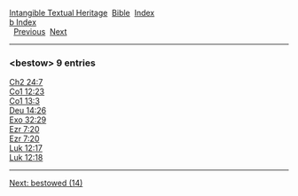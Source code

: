 [Intangible Textual Heritage](../../index)  [Bible](../index) 
[Index](index)   
[b Index](_b_)  
  [Previous](c01335)  [Next](c01337) 

------------------------------------------------------------------------

### &lt;bestow&gt; 9 entries

[Ch2 24:7](../kjv/ch2024.htm#007)  
[Co1 12:23](../kjv/co1012.htm#023)  
[Co1 13:3](../kjv/co1013.htm#003)  
[Deu 14:26](../kjv/deu014.htm#026)  
[Exo 32:29](../kjv/exo032.htm#029)  
[Ezr 7:20](../kjv/ezr007.htm#020)  
[Ezr 7:20](../kjv/ezr007.htm#020)  
[Luk 12:17](../kjv/luk012.htm#017)  
[Luk 12:18](../kjv/luk012.htm#018)  

------------------------------------------------------------------------

[Next: bestowed (14)](c01337)
